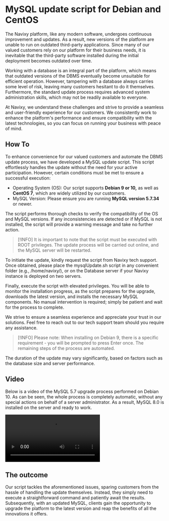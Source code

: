 # MySQL update script for Debian and CentOS

The Navixy platform, like any modern software, undergoes continuous improvement and updates. As a result, new versions of the platform are unable to run on outdated third-party applications. Since many of our valued customers rely on our platform for their business needs, it is inevitable that the third-party software installed during the initial deployment becomes outdated over time.

Working with a database is an integral part of the platform, which means that outdated versions of the DBMS eventually become unsuitable for efficient operation. However, tampering with a database always carries some level of risk, leaving many customers hesitant to do it themselves. Furthermore, the standard update process requires advanced system administration skills, which may not be readily available to everyone.

At Navixy, we understand these challenges and strive to provide a seamless and user-friendly experience for our customers. We consistently work to enhance the platform's performance and ensure compatibility with the latest technologies, so you can focus on running your business with peace of mind.

## How To

To enhance convenience for our valued customers and automate the DBMS update process, we have developed a MySQL update script. This script effortlessly handles the update without the need for your active participation. However, certain conditions must be met to ensure a successful execution:

- Operating System (OS): Our script supports **Debian 9 or 10,** as well as **CentOS 7**, which are widely utilized by our customers.
- MySQL Version: Please ensure you are running **MySQL version 5.7.34** or newer.

The script performs thorough checks to verify the compatibility of the OS and MySQL versions. If any inconsistencies are detected or if MySQL is not installed, the script will provide a warning message and take no further action.

> [!INFO]
> It is important to note that the script must be executed with ROOT privileges. The update process will be carried out online, and the MySQL server will be restarted.

To initiate the update, kindly request the script from Navixy tech support. Once obtained, please place the mysqlUpdate.sh script in any convenient folder (e.g., /home/navixy/), or on the Database server if your Navixy instance is deployed on two servers.

Finally, execute the script with elevated privileges. You will be able to monitor the installation progress, as the script prepares for the upgrade, downloads the latest version, and installs the necessary MySQL components. No manual intervention is required; simply be patient and wait for the process to complete.

We strive to ensure a seamless experience and appreciate your trust in our solutions. Feel free to reach out to our tech support team should you require any assistance.

> [!INFO]
> Please note: When installing on Debian 9, there is a specific requirement - you will be prompted to press Enter once. The remaining steps of the process are automated.

The duration of the update may vary significantly, based on factors such as the database size and server performance.

## Video

Below is a video of the MySQL 5.7 upgrade process performed on Debian 10. As can be seen, the whole process is completely automatic, without any special actions on behalf of a server administrator. As a result, MySQL 8.0 is installed on the server and ready to work.

![On-Premise - MySQL update script for Debian and CentOS](attachments/mysql-deb.mp4)

## The outcome

Our script tackles the aforementioned issues, sparing customers from the hassle of handling the update themselves. Instead, they simply need to execute a straightforward command and patiently await the results. Subsequently, with an updated MySQL, clients gain the opportunity to upgrade the platform to the latest version and reap the benefits of all the innovations it offers.